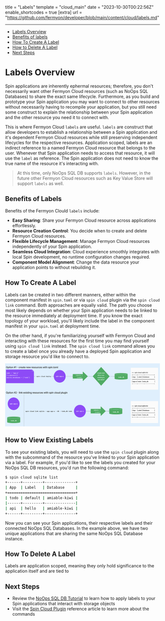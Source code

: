 title = "Labels"
template = "cloud_main"
date = "2023-10-30T00:22:56Z"
enable_shortcodes = true
[extra]
url = "https://github.com/fermyon/developer/blob/main/content/cloud/labels.md"

---
- [Labels Overview](#labels-overview)
- [Benefits of labels](#benefits-of-labels)
- [How To Create A Label](#how-to-create-a-label)
- [How to Delete A Label](#how-to-delete-a-label)
- [Next Steps](#next-steps) 

# Labels Overview

Spin applications are inherently ephermal resources; therefore, you don't necessarily want other Fermyon Cloud resources (such as NoOps SQL Databases) to share the exact same lifecycle. Furthermore, as you build and prototype your Spin application you may want to connect to other resources without necessarily having to recompile your application, but you still need some construct to explain the relationship between your Spin application and the other resource you need it to connect with. 

This is where Fermyon Cloud `labels` are useful. `labels` are construct that allow developers to establish a relationship between a Spin application and it's dependent Fermyon Cloud resources while still preserving independent lifecycles for the respective resources. Application scoped, labels are an indirect reference to a named Fermyon Cloud resource that belongs to the user. Whenever that Spin application needs to access that resource, it will use the `label` as reference. The Spin application does not need to know the true name of the resource it's interacting with.   

> At this time, only NoOps SQL DB supports `labels`. However, in the future other Fermyon Cloud resources such as Key Value Store will support `labels` as well. 

## Benefits of Labels

Benefits of the Fermyon Clould `labels` include:

* **Easy Sharing**: Share your Fermyon Cloud resource across applications effortlessly.
* **Resource Creation Control**: You decide when to create and delete Fermyon Cloud resources.
* **Flexible Lifecycle Management**: Manage Fermyon Cloud resources independently of your Spin application.
* **Seamless Cloud Integration**: Cloud experience smoothly integrates with local Spin development, no runtime configuration changes required. 
* **Component Model Alignment**: Change the data resource your application points to without rebuilding it.

## How To Create A Label

Labels can be created in two different manners, either within the component manifest in `spin.toml` or via `spin cloud` plugin via the `spin cloud link` command. Both approaches are equally valid. The path you choose most likely depends on whether your Spin application needs to be linked to the resource immediately at deployment time. If you know the exact topology of your workload, you'll likely include the label in the component manifest in your `spin.toml` at deployment time.

On the other hand, if you're familiarizing yourself with Fermyon Cloud and interacting with these resources for the first time you may find yourself using `spin cloud link` instead. The `spin cloud link` command allows you to create a label once you already have a deployed Spin application and storage resource you'd like to connect to. 

![TODO - this is a rough PM diagram, needs design polish](../../static/image/labels-diagram.png)

## How to View Existing Labels

To see your existing labels, you will need to use the `spin cloud` plugin along with the subcommand of the resource you've linked to your Spin application via a label. For example, if you'd like to see the labels you created for your NoOps SQL DB resources, you'd run the following command:

```bash
$ spin cloud sqlite list
+------+---------+--------------+
| App  | Label   | Database     |
+===============================+
| todo | default | amiable-kiwi |
|------+---------+--------------|
| api  | hello   | amiable-kiwi |
+------+---------+--------------+
```

Now you can see your Spin applications, their respective labels and their connected NoOps SQL Databases. In the example above, we have two unique applications that are sharing the same NoOps SQL Database instance. 

## How To Delete A Label 

Labels are application scoped, meaning they only hold significance to the application itself and are tied to 

## Next Steps

* Review the [NoOps SQL DB Tutorial](noops-sql-db.md) to learn how to apply labels to your Spin applications that interact with storage objects
* Visit the [Spin Cloud Plugin](cloud-command-reference.md) reference article to learn more about the commands